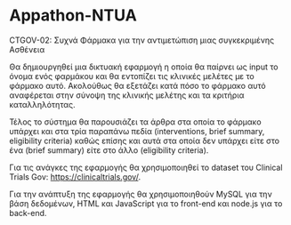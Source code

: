 # Appathon-NTUA

CTGOV-02: Συχνά Φάρμακα για την αντιμετώπιση μιας συγκεκριμένης Ασθένεια

Θα δημιουργηθεί μια δικτυακή εφαρμογή η οποία θα παίρνει ως input το όνομα ενός φαρμάκου και θα εντοπίζει τις κλινικές μελέτες με το φάρμακο αυτό. Ακολούθως θα εξετάζει κατά πόσο το φάρμακο αυτό αναφέρεται στην σύνοψη της κλινικής μελέτης και τα κριτήρια καταλληλότητας. 

Τέλος το σύστημα θα παρουσιάζει τα άρθρα στα οποία το φάρμακο υπάρχει και στα τρία παραπάνω πεδία (interventions, brief summary, eligibility criteria) καθώς επίσης και αυτά στα οποία δεν υπάρχει είτε στο ένα (brief summary) είτε στο άλλο (eligibility criteria).

Για τις ανάγκες της εφαρμογής θα χρησιμοποιηθεί το dataset του Clinical Trials Gov: https://clinicaltrials.gov/.

Για την ανάπτυξη της εφαρμογής θα χρησιμοποιηθούν MySQL για την βάση δεδομένων, HTML και JavaScript για το front-end και node.js για το back-end.
